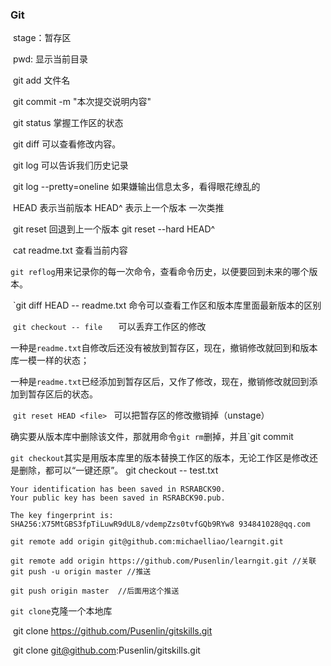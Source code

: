 ### Git

​	stage：暂存区

​	pwd:	显示当前目录

​	git add 文件名

​	git commit -m "本次提交说明内容"

​	git status 	掌握工作区的状态

​	git diff	可以查看修改内容。

​	git log	可以告诉我们历史记录

​	git log --pretty=oneline 	如果嫌输出信息太多，看得眼花缭乱的

​	HEAD  表示当前版本    HEAD^   表示上一个版本   一次类推

​	git reset 	回退到上一个版本    git reset --hard HEAD^

​	cat readme.txt   查看当前内容

​	`git reflog`用来记录你的每一次命令，查看命令历史，以便要回到未来的哪个版本。

​	`git diff HEAD -- readme.txt   命令可以查看工作区和版本库里面最新版本的区别

​	`git checkout -- file	`	可以丢弃工作区的修改

​		一种是`readme.txt`自修改后还没有被放到暂存区，现在，撤销修改就回到和版本库一模一样的状态；

一种是`readme.txt`已经添加到暂存区后，又作了修改，现在，撤销修改就回到添加到暂存区后的状态。

​	`git reset HEAD <file> `  可以把暂存区的修改撤销掉（unstage）

​	确实要从版本库中删除该文件，那就用命令`git rm`删掉，并且`git commit

​	`git checkout`其实是用版本库里的版本替换工作区的版本，无论工作区是修改还是删除，都可以“一键还原”。 git checkout -- test.txt

`Your identification has been saved in RSRABCK90.                                
Your public key has been saved in RSRABCK90.pub.                                `

`The key fingerprint is:                                                         
SHA256:X75MtGBS3fpTiLuwR9dUL8/vdempZzs0tvfGQb9RYw8 934841028@qq.com             `

```
git remote add origin git@github.com:michaelliao/learngit.git
```

```
git remote add origin https://github.com/Pusenlin/learngit.git //关联
git push -u origin master //推送
```

```
git push origin master 	//后面用这个推送
```

`git clone`克隆一个本地库  

​	git clone  https://github.com/Pusenlin/gitskills.git

​	git clone git@github.com:Pusenlin/gitskills.git
